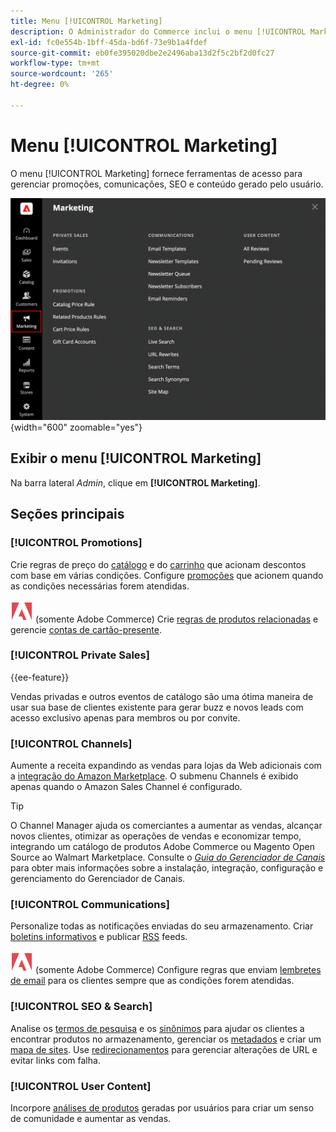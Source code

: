 ```yaml
---
title: Menu [!UICONTROL Marketing]
description: O Administrador do Commerce inclui o menu [!UICONTROL Marketing], que fornece ferramentas de acesso para gerenciar promoções, comunicações, SEO e conteúdo gerado pelo usuário.
exl-id: fc0e554b-1bff-45da-bd6f-73e9b1a4fdef
source-git-commit: eb0fe395020dbe2e2496aba13d2f5c2bf2d0fc27
workflow-type: tm+mt
source-wordcount: '265'
ht-degree: 0%

---
```


# Menu [!UICONTROL Marketing]

O menu [!UICONTROL Marketing] fornece ferramentas de acesso para gerenciar promoções, comunicações, SEO e conteúdo gerado pelo usuário.

![Administrador do Commerce - Menu Marketing](./assets/admin-menu-marketing-ee.png){width="600" zoomable="yes"}

## Exibir o menu [!UICONTROL Marketing]

Na barra lateral _Admin_, clique em **[!UICONTROL Marketing]**.

## Seções principais

### [!UICONTROL Promotions]

Crie regras de preço do [catálogo](price-rules-catalog.md) e do [carrinho](price-rules-cart.md) que acionam descontos com base em várias condições. Configure [promoções](introduction.md#promotions) que acionem quando as condições necessárias forem atendidas.

![Adobe Commerce](../assets/adobe-logo.svg) (somente Adobe Commerce) Crie [regras de produtos relacionadas](product-related-rules.md) e gerencie [contas de cartão-presente](../stores-purchase/product-gift-card-accounts.md).

### [!UICONTROL Private Sales]

{{ee-feature}}

Vendas privadas e outros eventos de catálogo são uma ótima maneira de usar sua base de clientes existente para gerar buzz e novos leads com acesso exclusivo apenas para membros ou por convite.

### [!UICONTROL Channels]

Aumente a receita expandindo as vendas para lojas da Web adicionais com a [integração do Amazon Marketplace](https://experienceleague.adobe.com/docs/commerce-channels/amazon/overview.html?lang=pt-BR). O submenu Channels é exibido apenas quando o Amazon Sales Channel é configurado.

>[!TIP]
>
>O Channel Manager ajuda os comerciantes a aumentar as vendas, alcançar novos clientes, otimizar as operações de vendas e economizar tempo, integrando um catálogo de produtos Adobe Commerce ou Magento Open Source ao Walmart Marketplace. Consulte o [_Guia do Gerenciador de Canais_](https://experienceleague.adobe.com/docs/commerce-channels/channel-manager/intro-to-channel-manager/overview.html?lang=pt-BR) para obter mais informações sobre a instalação, integração, configuração e gerenciamento do Gerenciador de Canais.

### [!UICONTROL Communications]

Personalize todas as notificações enviadas do seu armazenamento. Criar [boletins informativos](newsletters.md) e publicar [RSS](social-rss.md#rss-feeds) feeds.

![Adobe Commerce](../assets/adobe-logo.svg) (somente Adobe Commerce) Configure regras que enviam [lembretes de email](email-reminder-rules.md) para os clientes sempre que as condições forem atendidas.

### [!UICONTROL SEO & Search]

Analise os [termos de pesquisa](../catalog/search-terms.md) e os [sinônimos](../catalog/search-terms.md#search-synonyms) para ajudar os clientes a encontrar produtos no armazenamento, gerenciar os [metadados](meta-data.md) e criar um [mapa de sites](sitemap-xml.md). Use [redirecionamentos](url-rewrite.md) para gerenciar alterações de URL e evitar links com falha.

### [!UICONTROL User Content]

Incorpore [análises de produtos](product-reviews.md) geradas por usuários para criar um senso de comunidade e aumentar as vendas.
